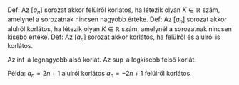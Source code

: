Def: Az $[a_n]$ sorozat akkor felülről korlátos, ha létezik olyan $K \in \mathbb{R}$ szám, amelynél a sorozatnak nincsen nagyobb értéke.
Def: Az $[a_n]$ sorozat akkor alulról korlátos, ha létezik olyan $K \in \mathbb{R}$ szám, amelynél a sorozatnak nincsen kisebb értéke.
Def: Az $[a_n]$ sorozat akkor korlátos, ha felülről és alulról is korlátos.

Az $\inf$ a legnagyobb alsó korlát.
Az $\sup$ a legkisebb felső korlát.

Példa: 
$a_n=2n+1$ alulról korlátos
$a_n=-2n+1$ felülről korlátos

